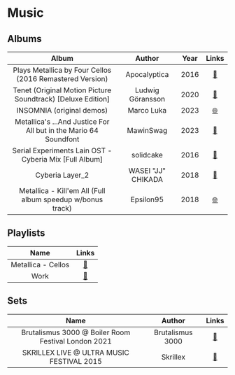 # Music

## Albums

<!-- Template

||||[🌐🔻]()|

-->

|Album|Author|Year|Links|
|:---:|:----:|:--:|:--------------:|
|Plays Metallica by Four Cellos (2016 Remastered Version)|Apocalyptica|2016|[🔻](https://music.youtube.com/playlist?list=OLAK5uy_mQYkXXc2PKI471ZHO_bT3h5lHiuN8dh84)|
|Tenet (Original Motion Picture Soundtrack) [Deluxe Edition]|Ludwig Göransson|2020|[🔻](https://music.youtube.com/playlist?list=OLAK5uy_miDsfUJqkgq9cQB8q0UyE1YvIima3WX8U)|
|INSOMNIA (original demos)|Marco Luka|2023|[🌐](https://untitled.stream/library/project/ptbaKFbiLArzk4Lab09Nm)|
|Metallica's ...And Justice For All but in the Mario 64 Soundfont|MawinSwag|2023|[🔻](https://music.youtube.com/watch?v=RXd75NJFmdE&si=o_pOx6FAXiG96Um9)|
|Serial Experiments Lain OST - Cyberia Mix [Full Album]|solidcake|2016|[🔻](https://music.youtube.com/watch?v=bEHUFRRK9Sk&si=J5w34sVe4DzTafLL)|
|Cyberia Layer_2|WASEI "JJ" CHIKADA|2018|[🔻](https://music.youtube.com/playlist?list=OLAK5uy_mJntK_lRlxGAUBfxdLzQCzV_RXez4xfqY&si=qll3ipr3Bzw09fFY)
|Metallica - Kill'em All (Full album speedup w/bonus track)|Epsilon95|2018|[🌐](https://www.youtube.com/watch?v=Z-2RgJFzwLc)|

## Playlists

|Name|Links|
|:--:|:--------------:|
|Metallica - Cellos|[🔻](https://music.youtube.com/playlist?list=PLbK-mcz3t3AO-TjtODIvi5w4DRNACx2L9)|
|Work|[🔻](https://music.youtube.com/browse/VLPLbK-mcz3t3AOFyNss7mZW2IGrtkQaAG0r)|

## Sets

|Name|Author|Links|
|:--:|:----:|:---:|
|Brutalismus 3000 @ Boiler Room Festival London 2021|Brutalismus 3000|[🔻](https://music.youtube.com/watch?v=MnICpTFFAzA&si=e8fP-LmlJQLlu6Tu)|
|SKRILLEX LIVE @ ULTRA MUSIC FESTIVAL 2015|Skrillex|[🔻](https://music.youtube.com/watch?v=V2VmcuOEqEg&si=hNerCTR34piSd5sA)|

